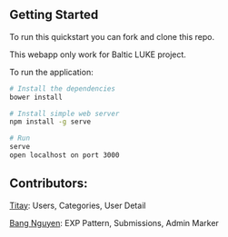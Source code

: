 ## Getting Started

To run this quickstart you can fork and clone this repo.

This webapp only work for Baltic LUKE project.

To run the application:

```bash
# Install the dependencies
bower install

# Install simple web server
npm install -g serve

# Run
serve
open localhost on port 3000
```


## Contributors:
[Titay](https://github.com/titay2): Users, Categories, User Detail

[Bang Nguyen](https://github.com/BangNguyen1992): EXP Pattern, Submissions, Admin Marker



